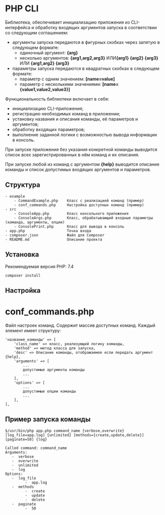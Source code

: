 # PHP CLI

Библиотека, обеспечивает инициализацию приложения из CLI-интерфейса и обработку входящих аргументов запуска в соответствии со следующим соглашением:
- аргументы запуска передаются в фигурных скобках через запятую в следующем формате:
    - одиночный аргумент: ​**{arg}**
    - несколько аргументов: **{arg1,arg2,arg3​}** ИЛИ ​**{arg1} {arg2} {arg3}** ИЛИ **{arg1,arg2} {arg3​}**
- параметры запуска передаются в квадратных скобках в следующем формате:
    - параметр с одним значением:​ **[name=value]**
    - параметр с несколькими значениями: **[name={value1,value2,value3}]**
    
Функциональность библиотеки включает в себя:
- инициализацию CLI-приложения;
- регистрацию необходимых команд в приложении;
- установку названия и описания команды, её параметров и аргументов;
- обработку входящих параметров;
- выполнение заданной логики с возможностью вывода информации в консоль.

При запуске приложения без указания конкретной команды выводится список всех зарегистрированных в нём команд и их описания.

При запуске любой из команд с аргументом ​**{help}** выводится описание команды и список допустимых входящих аргументов и параметров.

## Структура
    - example
        - CommandExample.php    Класс с реализацией команд (пример)
        - conf_commands.php     Настройка доступных команд (пример)
    - src
        - ConsoleApp.php        Класс консольного приложения
        - ConsoleArgs.php       Класс, обрабатывающий входные параметры (команда, аргументы, опции)
        - ConsolePrint.php      Класс для вывода в консоль
    - app.php                   Точка входа
    - composer.json             Файл для Composer
    - README.md                 Описание проекта


## Установка
Рекомендуемая версия PHP: 7.4

    composer install

## Настройка
# conf_commands.php
Файл настроек команд.
Содержит массив доступных команд.
Каждый элемент имеет структуру:

    'название_команды' => [
        'class_name' => класс, реализующий логику команды,
        'method' => метод класса для запуска,
        'desc' => Описание команды, отображаемое если передать аргумент {help},
        'arguments' => [
            ...
            допустимые аргументы команды
            ...
        ],
        'options' => [
            ...
            допустимые опции команды
            ...
        ],
    ],

## Пример запуска команды
    $/​usr/bin/php app.php command_name {verbose,overwrite} [log_file=app.log] {unlimited} [methods={create,update,delete}] [paginate=50] {log}
    
    Called command: command_name
    Arguments:
       -  verbose
       -  overwrite
       -  unlimited
       -  log
    Options:
       -  log_file
             -  app.log
       -  methods
             -  create
             -  update
             -  delete
       -  paginate
             -  50
